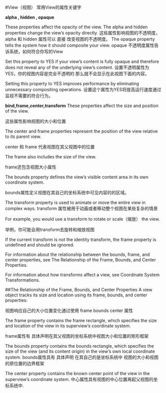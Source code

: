 #View（视图） 常用View的属性关键字

**alpha , hidden , opaque**

These properties affect the opacity of the view. The alpha and hidden properties change the view’s opacity directly.
这些属性影响视图的不透明度，alpha 和 hidden 属性可以 直接 改变视图的不透明度。
The opaque property tells the system how it should composite your view.
opaque 不透明度属性告诉系统，如何符合你写的View

 Set this property to YES if your view’s content is fully opaque and therefore does not reveal any of the underlying view’s content.
 设置不透明属性为YES，你的视图内容是完全不透明的 那么就不会显示在此视图下面的内容。
 
 Setting this property to YES improves performance by eliminating unnecessary compositing operations.
 设置这个属性为YES将提高运行速度通过监视不需要的符合行为。
 
 
 
 **bind,frame,center,transform**
 These properties affect the size and position of the view.
 
 这些属性影响视图的大小和位置
 
 The center and frame properties represent the position of the view relative to its parent view. 
 
 center 和 frame 代表视图在其父视图中的位置
 
 The frame also includes the size of the view.
 
 frame还包含视图大小属性
 
 The bounds property defines the view’s visible content area in its own coordinate system.
 
 bounds属性定义视图在其自己的坐标系统中可见内容的的区域。
 

The transform property is used to animate or move the entire view in complex ways.
transform 属性被用于动画或者移动整个视图在某些复杂的情景

For example, you would use a transform to rotate or scale（缩放） the view.

举例，你可能会用transform去旋转和缩放视图

If the current transform is not the identity transform, the frame property is undefined and should be ignored.



For information about the relationship between the bounds, frame, and center properties, see The Relationship of the Frame, Bounds, and Center Properties. 




For information about how transforms affect a view, see Coordinate System Transformations.





##The Relationship of the Frame, Bounds, and Center Properties
A view object tracks its size and location using its frame, bounds, and center properties:

视图响应自己的大小位置变化通过使用 frame bounds center 属性

The frame property contains the frame rectangle, which specifies the size and location of the view in its superview’s coordinate system.

frame属性有 具体声明在其父视图的坐标系统中视图大小和位置的矩形框架


The bounds property contains the bounds rectangle, which specifies the size of the view (and its content origin) in the view’s own local coordinate system.
bounds属性具有  具体声明 在其自己的是坐标系统中 视图的大小和视图的原位置的边界框架


The center property contains the known center point of the view in the superview’s coordinate system.
中心属性具有视图的中心位置再起父视图的坐标系统中.

 